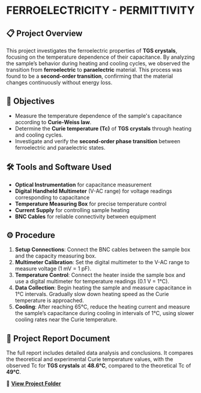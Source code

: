# FERROELECTRICITY - PERMITTIVITY

## 📋 **Project Overview**  
This project investigates the ferroelectric properties of **TGS crystals**, focusing on the temperature dependence of their capacitance. By analyzing the sample’s behavior during heating and cooling cycles, we observed the transition from **ferroelectric** to **paraelectric** material. This process was found to be a **second-order transition**, confirming that the material changes continuously without energy loss.

## 🎯 **Objectives**  
- Measure the temperature dependence of the sample's capacitance according to **Curie-Weiss law**.  
- Determine the **Curie temperature (Tc)** of **TGS crystals** through heating and cooling cycles.  
- Investigate and verify the **second-order phase transition** between ferroelectric and paraelectric states.

## 🛠 **Tools and Software Used**  
- **Optical Instrumentation** for capacitance measurement  
- **Digital Handheld Multimeter** (V-AC range) for voltage readings corresponding to capacitance  
- **Temperature Measuring Box** for precise temperature control  
- **Current Supply** for controlling sample heating  
- **BNC Cables** for reliable connectivity between equipment

## ⚙️ **Procedure**  
1. **Setup Connections**: Connect the BNC cables between the sample box and the capacity measuring box.  
2. **Multimeter Calibration**: Set the digital multimeter to the V-AC range to measure voltage (1 mV = 1 pF).  
3. **Temperature Control**: Connect the heater inside the sample box and use a digital multimeter for temperature readings (0.1 V = 1°C).  
4. **Data Collection**: Begin heating the sample and measure capacitance in 1°C intervals. Gradually slow down heating speed as the Curie temperature is approached.  
5. **Cooling**: After reaching 65°C, reduce the heating current and measure the sample’s capacitance during cooling in intervals of 1°C, using slower cooling rates near the Curie temperature.

## 📄 **Project Report Document**  
The full report includes detailed data analysis and conclusions. It compares the theoretical and experimental Curie temperature values, with the observed Tc for **TGS crystals** at **48.6°C**, compared to the theoretical Tc of **49°C**.

📂 **[View Project Folder](./Permittivity_Report.pdf)**  

